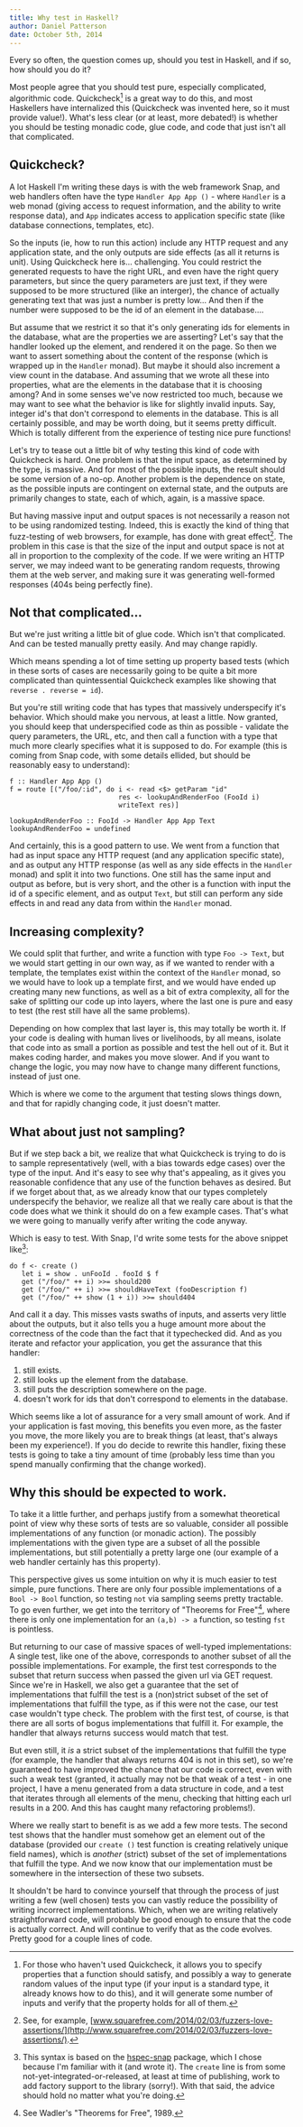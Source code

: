 ```yaml
---
title: Why test in Haskell?
author: Daniel Patterson
date: October 5th, 2014
---
```


Every so often, the question comes up, should you test in Haskell, and
if so, how should you do it?

Most people agree that you should test pure, especially complicated,
algorithmic code. Quickcheck[^quickcheck] is a great way to do this,
and most Haskellers have internalized this (Quickcheck was invented
here, so it must provide value!). What's less clear (or at least, more
debated!) is whether you should be testing monadic code, glue code,
and code that just isn't all that complicated.

## Quickcheck?

A lot  Haskell I'm writing these days is with the web framework Snap, and
web handlers often have the type `Handler App App ()` - where
`Handler` is a web monad (giving access to request information, and
the ability to write response data), and `App` indicates access to
application specific state (like database connections, templates,
etc).

So the inputs (ie, how to run this action) include any HTTP request
and any application state, and the only outputs are side effects (as
all it returns is unit). Using Quickcheck here is... challenging. You
could restrict the generated requests to have the right URL, and even
have the right query parameters, but since the query parameters are
just text, if they were supposed to be more structured (like an
interger), the chance of actually generating text that was just a
number is pretty low... And then if the number were supposed to be the
id of an element in the database....

But assume that we restrict it so that it's only generating ids for
elements in the database, what are the properties we are asserting?
Let's say that the handler looked up the element, and rendered it on
the page. So then we want to assert something about the content of the
response (which is wrapped up in the `Handler` monad). But maybe it
should also increment a view count in the database. And assuming that
we wrote all these into properties, what are the elements in the
database that it is choosing among? And in some senses we've now
restricted too much, because we may want to see what the behavior is
like for slightly invalid inputs. Say, integer id's that don't
correspond to elements in the database. This is all certainly
possible, and may be worth doing, but it seems pretty difficult. Which
is totally different from the experience of testing nice pure
functions!

Let's try to tease out a little bit of why testing this kind of code
with Quickcheck is hard. One problem is that the input space, as
determined by the type, is massive. And for most of the possible
inputs, the result should be some version of a no-op. Another problem
is the dependence on state, as the possible inputs are contingent on
external state, and the outputs are primarily changes to state, each
of which, again, is a massive space.

But having massive input and output spaces is not necessarily a reason
not to be using randomized testing. Indeed, this is exactly the kind
of thing that fuzz-testing of web browsers, for example, has done with
great effect[^webfuzzing]. The problem in this case is that the size of the input and
output space is not at all in proportion to the complexity of the code.
If we were writing an HTTP server, we may indeed want to be generating
random requests, throwing them at the web server, and making sure it was
generating well-formed responses (404s being perfectly fine).

## Not that complicated...

But we're just writing a little bit of glue code. Which isn't that
complicated. And can be tested manually pretty easily. And may change
rapidly.

Which means spending a lot of time setting up property based tests
(which in these sorts of cases are necessarily going to be quite a bit
more complicated than quintessential Quickcheck examples like showing
that `reverse . reverse = id`).

But you're still writing code that has types that massively
underspecify it's behavior. Which should make you nervous, at least a
little. Now granted, you should keep that underspecified code as thin
as possible - validate the query parameters, the URL, etc, and then
call a function with a type that much more clearly specifies what it is
supposed to do. For example (this is coming from Snap code, with some
details ellided, but should be reasonably easy to understand):

```
f :: Handler App App ()
f = route [("/foo/:id", do i <- read <$> getParam "id"
                           res <- lookupAndRenderFoo (FooId i)
                           writeText res)]

lookupAndRenderFoo :: FooId -> Handler App App Text
lookupAndRenderFoo = undefined
```

And certainly, this is a good pattern to use. We went from a function
that had as input space any HTTP request (and any application specific
state), and as output any HTTP response (as well as any side effects
in the `Handler` monad) and split it into two functions. One still has
the same input and output as before, but is very short, and the other
is a function with input the id of a specific element, and as output
`Text`, but still can perform any side effects in and read any data
from within the `Handler` monad.

## Increasing complexity?

We could split that further, and write a function with type `Foo ->
Text`, but we would start getting in our own way, as if we wanted to
render with a template, the templates exist within the context of the
`Handler` monad, so we would have to look up a template first, and we
would have ended up creating many new functions, as well as a bit of
extra complexity, all for the sake of splitting our code up into
layers, where the last one is pure and easy to test (the rest still
have all the same problems).

Depending on how complex that last layer is, this may totally be worth
it. If your code is dealing with human lives or livelihoods, by all
means, isolate that code into as small a portion as possible and test
the hell out of it. But it makes coding harder, and makes you move
slower. And if you want to change the logic, you may now have to
change many different functions, instead of just one.

Which is where we come to the argument that testing slows things down,
and that for rapidly changing code, it just doesn't matter.

## What about just not sampling?

But if we step back a bit, we realize that what Quickcheck is trying
to do is to sample representatively (well, with a bias towards edge
cases) over the type of the input. And it's easy to see why that's
appealing, as it gives you reasonable confidence that any use of the
function behaves as desired. But if we forget about that, as we
already know that our types completely underspecify the behavior, we
realize all that we really care about is that the code does what we
think it should do on a few example cases. That's what we were going
to manually verify after writing the code anyway.

Which is easy to test. With Snap, I'd write some tests for the above
snippet like[^hspec-snap]:

```
do f <- create ()
   let i = show . unFooId . fooId $ f
   get ("/foo/" ++ i) >>= should200
   get ("/foo/" ++ i) >>= shouldHaveText (fooDescription f)
   get ("/foo/" ++ show (1 + i)) >>= should404
```

And call it a day. This misses vasts swaths of inputs, and asserts
very little about the outputs, but it also tells you a huge amount more
about the correctness of the code than the fact that it typechecked
did. And as you iterate and refactor your application, you get the
assurance that this handler:

1. still exists.
2. still looks up the element from the database.
3. still puts the description somewhere on the page.
4. doesn't work for ids that don't correspond to elements in the database.

Which seems like a lot of assurance for a very small amount of
work. And if your application is fast moving, this benefits you even
more, as the faster you move, the more likely you are to break things
(at least, that's always been my experience!).  If you do decide to
rewrite this handler, fixing these tests is going to take a tiny
amount of time (probably less time than you spend manually confirming
that the change worked).

## Why this should be expected to work.

To take it a little further, and perhaps justify from a somewhat
theoretical point of view why these sorts of tests are so valuable,
consider all possible implementations of any function (or monadic
action). The possibly implementations with the given type are a subset
of all the possible implementations, but still potentially a pretty
large one (our example of a web handler certainly has this
property).

This perspective gives us some intuition on why it is much easier to
test simple, pure functions. There are only four possible
implementations of a `Bool -> Bool` function, so testing `not` via
sampling seems pretty tractable. To go even further, we get into the
territory of "Theorems for Free"[^freetheorems], where there is only
one implementation for an `(a,b) -> a` function, so testing `fst` is
pointless.

But returning to our case of massive spaces of well-typed
implementations: A single test, like one of the above, corresponds to
another subset of all the possible implementations. For example, the
first test corresponds to the subset that return success when passed
the given url via GET request. Since we're in Haskell, we also get a
guarantee that the set of implementations that fulfill the test is a
(non)strict subset of the set of implementations that fulfill the
type, as if this were not the case, our test case wouldn't type
check. The problem with the first test, of course, is that there are
all sorts of bogus implementations that fulfill it. For example, the
handler that always returns success would match that test.

But even still, it _is_ a strict subset of the implementations that fulfill the
type (for example, the handler that always returns 404 is not in this
set), so we're guaranteed to have improved the chance that our code is
correct, even with such a weak test (granted, it actually may not be
that weak of a test - in one project, I have a menu generated from a
data structure in code, and a test that iterates through all elements
of the menu, checking that hitting each url results in a 200. And this
has caught many refactoring problems!).

Where we really start to benefit is as we add a few more tests. The
second test shows that the handler must somehow get an element out of
the database (provided our `create ()` test function is creating
relatively unique field names), which is _another_ (strict) subset of
the set of implementations that fulfill the type. And we now know that
our implementation must be somewhere in the intersection of these two
subsets.

It shouldn't be hard to convince yourself that through the process of
just writing a few (well chosen) tests you can vastly reduce the
possibility of writing incorrect implementations. Which, when we are
writing relatively straightforward code, will probably be good enough
to ensure that the code is actually correct. And will continue to
verify that as the code evolves. Pretty good for a couple lines of code.


[^quickcheck]: For those who haven't used Quickcheck, it allows you to
specify properties that a function should satisfy, and possibly a way
to generate random values of the input type (if your input is a
standard type, it already knows how to do this), and it will generate
some number of inputs and verify that the property holds for all of
them.

[^webfuzzing]: See, for example,
[www.squarefree.com/2014/02/03/fuzzers-love-assertions/](http://www.squarefree.com/2014/02/03/fuzzers-love-assertions/).

[^hspec-snap]: This syntax is based on the
[hspec-snap](http://hackage.haskell.org/package/hspec-snap) package,
which I chose because I'm familiar with it (and wrote it). The
`create` line is from some not-yet-integrated-or-released, at least at
time of publishing, work to add factory support to the library
(sorry!). With that said, the advice should hold no matter what you're
doing.

[^freetheorems]: See Wadler's "Theorems for Free", 1989.
